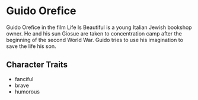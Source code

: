 # Guido Orefice
Guido Orefice in the film Life Is Beautiful is a young Italian Jewish bookshop owner. He and his sun Giosue are taken to concentration camp after the beginning of the second World War. Guido tries to use his imagination to save the life his son.
## Character Traits
* fanciful
* brave
* humorous